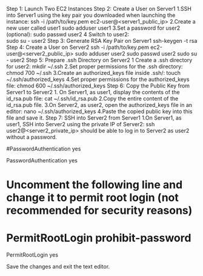 Step 1: Launch Two EC2 Instances
Step 2: Create a User on Server1
         1.SSH into Server1 using the key pair you downloaded when launching the instance:
                ssh -i /path/to/key.pem ec2-user@<server1_public_ip>
         2.Create a new user called user1
                  sudo adduser user1
         3.Set a password for user2 (optional):
                  sudo passwd user2
         4 Switch to user2:  
                   sudo su - user2
Step 3: Generate RSA Key Pair on Server1
          ssh-keygen -t rsa
Step 4: Create a User on Server2
              ssh -i /path/to/key.pem ec2-user@<server2_public_ip>
              sudo adduser user2
              sudo passwd user2
              sudo su - user2
Step 5: Prepare .ssh Directory on Server2
          1 Create a .ssh directory for user2:
               mkdir ~/.ssh
          2.Set proper permissions for the .ssh directory:
               chmod 700 ~/.ssh
          3.Create an authorized_keys file inside .ssh/:
               touch ~/.ssh/authorized_keys
          4.Set proper permissions for the authorized_keys file:
          chmod 600 ~/.ssh/authorized_keys
Step 6: Copy the Public Key from Server1 to Server2
         1. On Server1, as user1, display the contents of the id_rsa.pub file:
            cat ~/.ssh/id_rsa.pub
         2.Copy the entire content of the id_rsa.pub file.
         3.On Server2, as user2, open the authorized_keys file in an editor:
            nano ~/.ssh/authorized_keys
         4.Paste the copied public key into this file and save it.
Step 7: SSH into Server2 from Server1
         1.On Server1, as user1, SSH into Server2 using the private IP of Server2:
           ssh user2@<server2_private_ip>
     should be able to log in to Server2 as user2 without a password.

                    

































#PasswordAuthentication yes

PasswordAuthentication yes

# Uncomment the following line and change it to permit root login (not recommended for security reasons)
# PermitRootLogin prohibit-password

PermitRootLogin yes

Save the changes and exit the text editor.



   